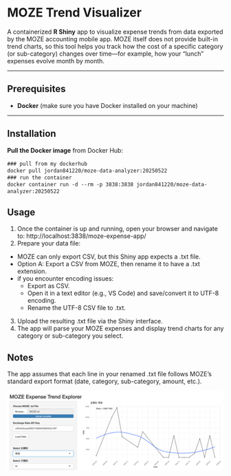 # MOZE Trend Visualizer

A containerized **R Shiny** app to visualize expense trends from data exported by the MOZE accounting mobile app. MOZE itself does not provide built-in trend charts, so this tool helps you track how the cost of a specific category (or sub-category) changes over time—for example, how your “lunch” expenses evolve month by month.

---

## Prerequisites

- **Docker** (make sure you have Docker installed on your machine)

---

## Installation

**Pull the Docker image** from Docker Hub:

```
### pull from my dockerhub
docker pull jordan841220/moze-data-analyzer:20250522
### run the container
docker container run -d --rm -p 3838:3838 jordan841220/moze-data-analyzer:20250522
```

## Usage
1. Once the container is up and running, open your browser and navigate to: http://localhost:3838/moze-expense-app/
2. Prepare your data file:
- MOZE can only export CSV, but this Shiny app expects a .txt file.
- Option A: Export a CSV from MOZE, then rename it to have a .txt extension.
- if you encounter encoding issues:
    - Export as CSV.
    - Open it in a text editor (e.g., VS Code) and save/convert it to UTF-8 encoding.
    - Rename the UTF-8 CSV file to .txt.
3. Upload the resulting .txt file via the Shiny interface.
4. The app will parse your MOZE expenses and display trend charts for any category or sub-category you select.

## Notes
The app assumes that each line in your renamed .txt file follows MOZE’s standard export format (date, category, sub-category, amount, etc.).

![無法顯示](images/image1.png)

